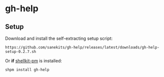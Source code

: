 # gh-help

## Setup

Download and install the self-extracting setup script:

    https://github.com/sanekits/gh-help/releases/latest/downloads/gh-help-setup-0.2.7.sh

Or **if** [shellkit-pm](https://github.com/sanekits/shellkit-pm) is installed:

    shpm install gh-help

##
